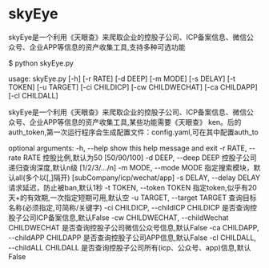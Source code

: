 # skyEye
skyEye是一个利用《天眼查》来爬取企业的控股子公司、ICP备案信息、微信公众号、企业APP等信息的资产收集工具,支持多种可选功能

$ python skyEye.py

usage: skyEye.py [-h] [-r RATE] [-d DEEP] [-m MODE] [-s DELAY] [-t TOKEN] [-u TARGET] [-ci CHILDICP] [-cw CHILDWECHAT]
                 [-ca CHILDAPP] [-cl CHILDALL]

skyEye是一个利用《天眼查》来爬取企业的控股子公司、ICP备案信息、微信公众号、企业APP等信息的资产收集工具,某些功能需要《天眼查》
ken。后的auth_token,第一次运行程序会生成配置文件：config.yaml,可在其中配置auth_to

optional arguments:
  -h, --help            show this help message and exit
  -r RATE, --rate RATE  控股比例,默认为50 [50/90/100]
  -d DEEP, --deep DEEP  控股子公司递归查询深度,默认n级 [1/2/3/.../n]
  -m MODE, --mode MODE  指定搜索模块，默认all(多个以[,]隔开) [subCompany/icp/wechat/app]
  -s DELAY, --delay DELAY
                        请求延迟，防止被ban,默认1秒
  -t TOKEN, --token TOKEN
                        指定token,似乎有20天+的有效期,一次指定短期可用,默认空
  -u TARGET, --target TARGET
                        查询目标名称(必须指定,可简称/关键字)
  -ci CHILDICP, --childICP CHILDICP
                        是否查询控股子公司ICP备案信息,默认False
  -cw CHILDWECHAT, --childWechat CHILDWECHAT
                        是否查询控股子公司微信公众号信息,默认False
  -ca CHILDAPP, --childAPP CHILDAPP
                        是否查询控股子公司APP信息,默认False
  -cl CHILDALL, --childALL CHILDALL
                        是否查询控股子公司所有(icp、公众号、app)信息,默认False
